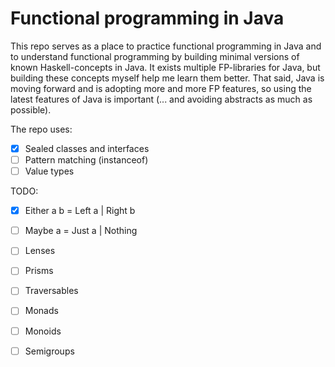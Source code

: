 # Functional programming in Java

This repo serves as a place to practice functional programming in Java and to understand functional programming by building minimal versions of known Haskell-concepts in Java. It exists multiple FP-libraries for Java, but building these concepts myself help me learn them better. That said, Java is moving forward and is adopting more and more FP features, so using the latest features of Java is important (... and avoiding abstracts as much as possible).

The repo uses:
- [x] Sealed classes and interfaces
- [ ] Pattern matching (instanceof)
- [ ] Value types

TODO:  
- [x] Either a b = Left a | Right b  
- [ ] Maybe a = Just a | Nothing  
- [ ] Lenses  
- [ ] Prisms  
- [ ] Traversables  
- [ ] Monads  
- [ ] Monoids  
- [ ] Semigroups  


